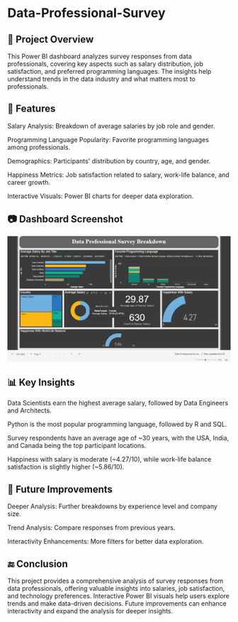 # Data-Professional-Survey

## 📌 Project Overview

This Power BI dashboard analyzes survey responses from data professionals, covering key aspects such as salary distribution, job satisfaction, and preferred programming languages. The insights help understand trends in the data industry and what matters most to professionals.

## 🚀 Features

Salary Analysis: Breakdown of average salaries by job role and gender.

Programming Language Popularity: Favorite programming languages among professionals.

Demographics: Participants' distribution by country, age, and gender.

Happiness Metrics: Job satisfaction related to salary, work-life balance, and career growth.

Interactive Visuals: Power BI charts for deeper data exploration.

## 📷 Dashboard Screenshot
![Dashboard Preview](https://github.com/Anurag-kumar-Molankala/Data-Professional-Survey/blob/main/Data%20Professional%20Survey%20SS.png)

## 📊 Key Insights

Data Scientists earn the highest average salary, followed by Data Engineers and Architects.

Python is the most popular programming language, followed by R and SQL.

Survey respondents have an average age of ~30 years, with the USA, India, and Canada being the top participant locations.

Happiness with salary is moderate (~4.27/10), while work-life balance satisfaction is slightly higher (~5.86/10).

## 🎯 Future Improvements

Deeper Analysis: Further breakdowns by experience level and company size.

Trend Analysis: Compare responses from previous years.

Interactivity Enhancements: More filters for better data exploration.

## 🔚 Conclusion

This project provides a comprehensive analysis of survey responses from data professionals, offering valuable insights into salaries, job satisfaction, and technology preferences. Interactive Power BI visuals help users explore trends and make data-driven decisions. Future improvements can enhance interactivity and expand the analysis for deeper insights.
